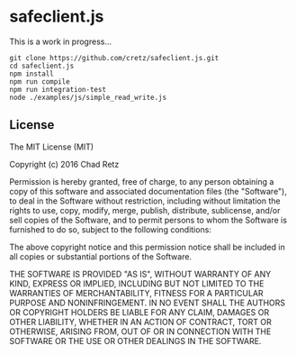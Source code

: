 # safeclient.js

This is a work in progress...

    git clone https://github.com/cretz/safeclient.js.git
    cd safeclient.js
    npm install
    npm run compile
    npm run integration-test
    node ./examples/js/simple_read_write.js

## License
   
The MIT License (MIT)

Copyright (c) 2016 Chad Retz

Permission is hereby granted, free of charge, to any person obtaining a copy
of this software and associated documentation files (the "Software"), to deal
in the Software without restriction, including without limitation the rights
to use, copy, modify, merge, publish, distribute, sublicense, and/or sell
copies of the Software, and to permit persons to whom the Software is
furnished to do so, subject to the following conditions:

The above copyright notice and this permission notice shall be included in all
copies or substantial portions of the Software.

THE SOFTWARE IS PROVIDED "AS IS", WITHOUT WARRANTY OF ANY KIND, EXPRESS OR
IMPLIED, INCLUDING BUT NOT LIMITED TO THE WARRANTIES OF MERCHANTABILITY,
FITNESS FOR A PARTICULAR PURPOSE AND NONINFRINGEMENT. IN NO EVENT SHALL THE
AUTHORS OR COPYRIGHT HOLDERS BE LIABLE FOR ANY CLAIM, DAMAGES OR OTHER
LIABILITY, WHETHER IN AN ACTION OF CONTRACT, TORT OR OTHERWISE, ARISING FROM,
OUT OF OR IN CONNECTION WITH THE SOFTWARE OR THE USE OR OTHER DEALINGS IN THE
SOFTWARE.